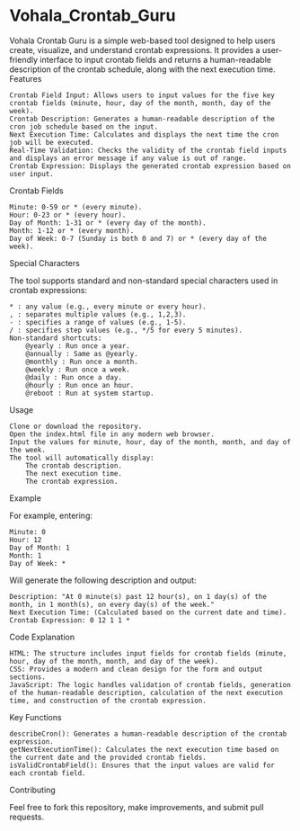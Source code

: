 # Vohala_Crontab_Guru


Vohala Crontab Guru is a simple web-based tool designed to help users create, visualize, and understand crontab expressions. It provides a user-friendly interface to input crontab fields and returns a human-readable description of the crontab schedule, along with the next execution time.
Features

    Crontab Field Input: Allows users to input values for the five key crontab fields (minute, hour, day of the month, month, day of the week).
    Crontab Description: Generates a human-readable description of the cron job schedule based on the input.
    Next Execution Time: Calculates and displays the next time the cron job will be executed.
    Real-Time Validation: Checks the validity of the crontab field inputs and displays an error message if any value is out of range.
    Crontab Expression: Displays the generated crontab expression based on user input.

Crontab Fields

    Minute: 0-59 or * (every minute).
    Hour: 0-23 or * (every hour).
    Day of Month: 1-31 or * (every day of the month).
    Month: 1-12 or * (every month).
    Day of Week: 0-7 (Sunday is both 0 and 7) or * (every day of the week).

Special Characters

The tool supports standard and non-standard special characters used in crontab expressions:

    * : any value (e.g., every minute or every hour).
    , : separates multiple values (e.g., 1,2,3).
    - : specifies a range of values (e.g., 1-5).
    / : specifies step values (e.g., */5 for every 5 minutes).
    Non-standard shortcuts:
        @yearly : Run once a year.
        @annually : Same as @yearly.
        @monthly : Run once a month.
        @weekly : Run once a week.
        @daily : Run once a day.
        @hourly : Run once an hour.
        @reboot : Run at system startup.

Usage

    Clone or download the repository.
    Open the index.html file in any modern web browser.
    Input the values for minute, hour, day of the month, month, and day of the week.
    The tool will automatically display:
        The crontab description.
        The next execution time.
        The crontab expression.

Example

For example, entering:

    Minute: 0
    Hour: 12
    Day of Month: 1
    Month: 1
    Day of Week: *

Will generate the following description and output:

    Description: "At 0 minute(s) past 12 hour(s), on 1 day(s) of the month, in 1 month(s), on every day(s) of the week."
    Next Execution Time: (Calculated based on the current date and time).
    Crontab Expression: 0 12 1 1 *

Code Explanation

    HTML: The structure includes input fields for crontab fields (minute, hour, day of the month, month, and day of the week).
    CSS: Provides a modern and clean design for the form and output sections.
    JavaScript: The logic handles validation of crontab fields, generation of the human-readable description, calculation of the next execution time, and construction of the crontab expression.

Key Functions

    describeCron(): Generates a human-readable description of the crontab expression.
    getNextExecutionTime(): Calculates the next execution time based on the current date and the provided crontab fields.
    isValidCrontabField(): Ensures that the input values are valid for each crontab field.

Contributing

Feel free to fork this repository, make improvements, and submit pull requests.
